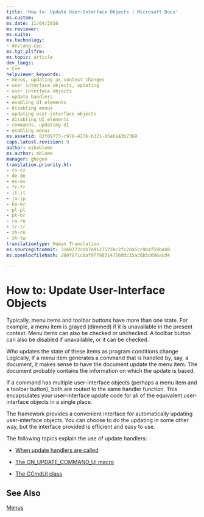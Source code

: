 ```yaml
---
title: 'How to: Update User-Interface Objects | Microsoft Docs'
ms.custom: 
ms.date: 11/04/2016
ms.reviewer: 
ms.suite: 
ms.technology:
- devlang-cpp
ms.tgt_pltfrm: 
ms.topic: article
dev_langs:
- C++
helpviewer_keywords:
- menus, updating as context changes
- user interface objects, updating
- user interface objects
- update handlers
- enabling UI elements
- disabling menus
- updating user-interface objects
- disabling UI elements
- commands, updating UI
- enabling menus
ms.assetid: 82f09773-c978-427b-b321-05a6143b7369
caps.latest.revision: 9
author: mikeblome
ms.author: mblome
manager: ghogen
translation.priority.ht:
- cs-cz
- de-de
- es-es
- fr-fr
- it-it
- ja-jp
- ko-kr
- pl-pl
- pt-br
- ru-ru
- tr-tr
- zh-cn
- zh-tw
translationtype: Human Translation
ms.sourcegitcommit: 3168772cbb7e8127523bc2fc2da5cc9b4f59beb8
ms.openlocfilehash: 200f971c8af97790314756ddc15ac6b5d696acd4

---
```

# How to: Update User-Interface Objects
Typically, menu items and toolbar buttons have more than one state. For example, a menu item is grayed (dimmed) if it is unavailable in the present context. Menu items can also be checked or unchecked. A toolbar button can also be disabled if unavailable, or it can be checked.  
  
 Who updates the state of these items as program conditions change Logically, if a menu item generates a command that is handled by, say, a document, it makes sense to have the document update the menu item. The document probably contains the information on which the update is based.  
  
 If a command has multiple user-interface objects (perhaps a menu item and a toolbar button), both are routed to the same handler function. This encapsulates your user-interface update code for all of the equivalent user-interface objects in a single place.  
  
 The framework provides a convenient interface for automatically updating user-interface objects. You can choose to do the updating in some other way, but the interface provided is efficient and easy to use.  
  
 The following topics explain the use of update handlers:  
  
-   [When update handlers are called](../mfc/when-update-handlers-are-called.md)  
  
-   [The ON_UPDATE_COMMAND_UI macro](../mfc/on-update-command-ui-macro.md)  
  
-   [The CCmdUI class](../mfc/the-ccmdui-class.md)  
  
## See Also  
 [Menus](../mfc/menus-mfc.md)




<!--HONumber=Jan17_HO2-->


